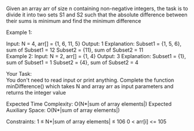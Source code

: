 Given an array arr of size n containing non-negative integers, the task is to divide it into two sets S1 and S2 such that the absolute difference between their sums is minimum and find the minimum difference


Example 1:

Input: N = 4, arr[] = {1, 6, 11, 5} 
Output: 1
Explanation: 
Subset1 = {1, 5, 6}, sum of Subset1 = 12 
Subset2 = {11}, sum of Subset2 = 11   
Example 2:
Input: N = 2, arr[] = {1, 4}
Output: 3
Explanation: 
Subset1 = {1}, sum of Subset1 = 1
Subset2 = {4}, sum of Subset2 = 4

Your Task:  
You don't need to read input or print anything. Complete the function minDifference() which takes N and array arr as input parameters and returns the integer value


Expected Time Complexity: O(N*|sum of array elements|)
Expected Auxiliary Space: O(N*|sum of array elements|)


Constraints:
1 ≤ N*|sum of array elements| ≤ 106
0 < arr[i] <= 105
